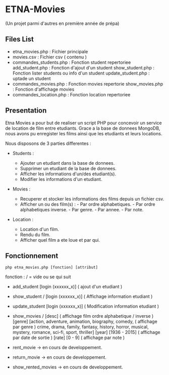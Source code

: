 # ETNA-Movies
(Un projet parmi d'autres en première année de prépa)

## Files List

 - etna_movies.php         : Fichier principale
 - movies.csv              : Fichier csv ( contenu )
 - commandes_students.php  : Fonction student repertoriee
	add_student.php    : Fonction d'ajout d'un student
	show_student.php   : Fonction lister students ou info d'un student
	update_student.php : uptade un student
 - commandes_movies.php    : Fonction movies repertorie
	show_movies.php    : Fonction d'affichage movies
 - commandes_location.php  : Fonction location repertoriee

## Presentation

 Etna Movies a pour but de realiser un script PHP pour concevoir un service de location de film entre etudiants.
 Grace a la base de donnees MongoDB, nous avons pu enregister les films ainsi que les etudiants et leurs locations.

 Nous disposons de 3 parties differentes :

 - Students :
	- Ajouter un etudiant dans la base de donnees.
	- Supprimer un etudiant de la base de donnees.
	- Afficher les informations d'un/des etudiant(s).
	- Modifier les informations d'un etudiant.

 - Movies :
   	- Recuperer et stocker les informations des films depuis un fichier csv.
	- Afficher un ou des film(s) :
	  	   - Par ordre alphabetiques.
		   - Par ordre alphabetiques inverse.
		   - Par genre.
		   - Par annee.
		   - Par note.

 - Location :
   	- Location d'un film.
	- Rendu du film.
	- Afficher quel film a ete loue et par qui.

## Fonctionnement
```
php etna_movies.php [fonction] [attribut]
```
 fonction :
 	  / = vide ou se qui suit
	  
 - add_student [login (xxxxxx_x)] ( ajout d'un etudiant )
 - show_student / [login (xxxxxx_x)] ( Affichage information etudiant )
 - update_student [login (xxxxxx_x)] ( Modification information etudiant )

 - show_movies / [desc] ( affichage film ordre alphabetique / inverse )
   	       	 [genre] [action, adventure, animation, biography, comedy, ( affichage par genre )
		 	  crime, drama, family, fantasy, history, horror,
			  musical, mystery, romance, sci-fi, sport, thriller]
		 [year] [1936 - 2015] ( affichage par date de sortie )
		 [rate] [0 - 9] ( affichage par note )

 - rent_movie -> en cours de developpement.
 - return_movie -> en cours de developpement.
 - show_rented_movies -> en cours de developpement.
